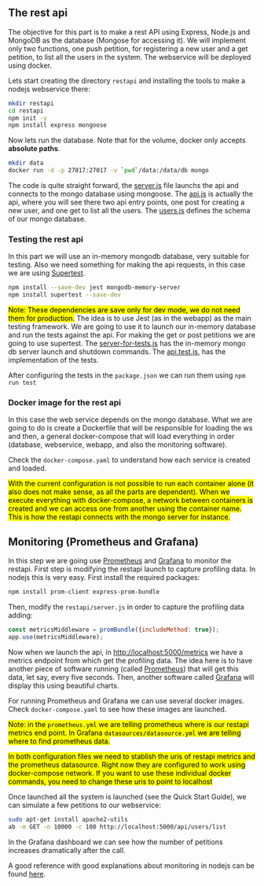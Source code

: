 ## The rest api
The objective for this part is to make a rest API using Express, Node.js and MongoDB as the database (Mongose for accessing it). We will implement only two functions, one push petition, for registering a new user and a get petition, to list all the users in the system. The webservice will be deployed using docker.

Lets start creating the directory `restapi` and installing the tools to make a nodejs webservice there:
```bash
mkdir restapi
cd restapi
npm init -y
npm install express mongoose
```
Now lets run the database. Note that for the volume, docker only accepts **absolute paths**.
```bash
mkdir data
docker run -d -p 27017:27017 -v `pwd`/data:/data/db mongo
```
The code is quite straight forward, the [server.js](restapi/server.js) file launchs the api and connects to the mongo database using mongoose. The [api.js](restapi/api.js) is actually the api, where you will see there two api entry points, one post for creating a new user, and one get to list all the users. The [users.js](restapi/models/users.js) defines the schema of our mongo database.

### Testing the rest api
In this part we will use an in-memory mongodb database, very suitable for testing. Also we need something for making the api requests, in this case we are using [Supertest](https://www.npmjs.com/package/supertest).
```bash
npm install --save-dev jest mongodb-memory-server
npm install supertest --save-dev
```
<mark>Note: These dependencies are save only for dev mode, we do not need them for production.</mark>
The idea is to use Jest (as in the webapp) as the main testing framework. We are going to use it to launch our in-memory database and run the tests against the api. For making the get or post petitions we are going to use supertest. The [server-for-tests.js](restapi/tests/server-for-tests.js) has the in-memory mongo db server launch and shutdown commands. The [api.test.js](restapi/tests/api.test.js), has the implementation of the tests.

After configuring the tests in the `package.json` we can run them using `npm run test`

### Docker image for the rest api
In this case the web service depends on the mongo database. What we are going to do is create a Dockerfile that will be responsible for loading the ws and then, a general docker-compose that will load everything in order (database, webservice, webapp, and also the monitoring software).

Check the `docker-compose.yaml` to understand how each service is created and loaded.

<mark>With the current configuration is not possible to run each container alone (it also does not make sense, as all the parts are dependent). When we execute everything with docker-compose, a network between containers is created and we can access one from another using the container name. This is how the restapi connects with the mongo server for instance.</mark>

## Monitoring (Prometheus and Grafana)
In this step we are going use [Prometheus](https://prometheus.io/) and [Grafana](https://grafana.com/) to monitor the restapi. First step is modifying the restapi launch to capture profiling data. In nodejs this is very easy. First install the required packages:

```bash
npm install prom-client express-prom-bundle
```

Then, modify the `restapi/server.js` in order to capture the profiling data adding:
```javascript
const metricsMiddleware = promBundle({includeMethod: true});
app.use(metricsMiddleware);
```
Now when we launch the api, in [http://localhost:5000/metrics](http://localhost:5000/metrics) we have a metrics endpoint from which get the profiling data. The idea here is to have another piece of software running (called [Prometheus](https://prometheus.io/)) that will get this data, let say, every five seconds. Then, another software called [Grafana](https://grafana.com/) will display this using beautiful charts.

For running Prometheus and Grafana we can use several docker images. Check `docker-compose.yaml` to see how these images are launched. 

<mark>Note: in the `prometheus.yml` we are telling prometheus where is our restapi metrics end point. In Grafana `datasources/datasource.yml` we are telling where to find prometheus data.</mark>

<mark>In both configuration files we need to stablish the uris of restapi metrics and the prometheus datasource. Right now they are configured to work using docker-compose network. If you want to use these individual docker commands, you need to change these uris to point to localhost</mark>

Once launched all the system is launched (see the Quick Start Guide), we can simulate a few petitions to our webservice:

```bash
sudo apt-get install apache2-utils
ab -m GET -n 10000 -c 100 http://localhost:5000/api/users/list
```
In the Grafana dashboard we can see how the number of petitions increases dramatically after the call.

A good reference with good explanations about monitoring in nodejs can be found [here](https://github.com/coder-society/nodejs-application-monitoring-with-prometheus-and-grafana).